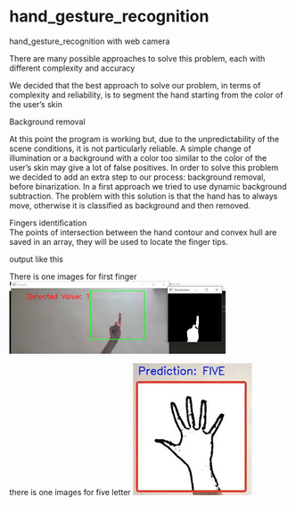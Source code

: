 # hand_gesture_recognition
hand_gesture_recognition with web camera

There are many possible approaches to solve this problem, each with different complexity and accuracy</br>

We decided that the best approach to solve our problem, in terms of complexity and reliability, is to segment the hand starting from the color of the user’s skin</br>

Background removal</br>

At this point the program is working but, due to the unpredictability of the scene conditions, it is not particularly reliable. A simple change of illumination or a background with a color too similar to the color of the user’s skin may give a lot of false positives. In order to solve this problem we decided to add an extra step to our process: background removal, before binarization.
In a first approach we tried to use dynamic background subtraction. The problem with this solution is that the hand has to always move, otherwise it is classified as background and then removed.</br>

Fingers identification</br>
The points of intersection between the hand contour and convex hull are saved in an array, they will be used to locate the finger tips.</br>

output like this

There is one images for first finger
![first](https://github.com/milanbhadja7932/hand_gesture_recognition/blob/master/first.jpg)


there is one images for five letter
![five](https://github.com/milanbhadja7932/hand_gesture_recognition/blob/master/five.jpg)





